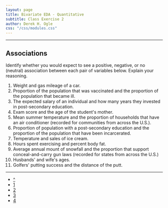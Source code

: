 ```yaml
---
layout: page
title: Bivariate EDA - Quantitative
subtitle: Class Exercise 2
author: Derek H. Ogle
css: "/css/modules.css"
---
```

----

## Associations

Identify whether you would expect to see a positive, negative, or no (neutral) association between each pair of variables below.  Explain your reasoning.

1. Weight and gas mileage of a car.
1. Proportion of the population that was vaccinated and the proportion of the population that became ill.
1. The expected salary of an individual and how many years they invested in post-secondary education.
1. Exam score and the age of the student's mother.
1. Mean summer temperature and the proportion of households that have an air conditioner (recorded for communities from across the U.S.).
1. Proportion of population with a post-secondary education and the proportion of the population that have been incarcerated.
1. Temperature and sales of ice cream.
1. Hours spent exercising and percent body fat.
1. Average annual mount of snowfall and the proportion that support conceal-and-carry gun laws (recorded for states from across the U.S.)
1. Husbands' and wife's ages.
1. Golfers' putting success and the distance of the putt.

----

<div class="text-center">
<ul class="pagination pagination-lg">
  <li><a href="index.html">^</a></li>
  <li><a href="CE1.html">1</a></li>
  <li class="active"><a href="#">2</a></li>
  <li><a href="CE3.html">3</a></li>
  <li><a href="CE4.html">4</a></li>
</ul>

